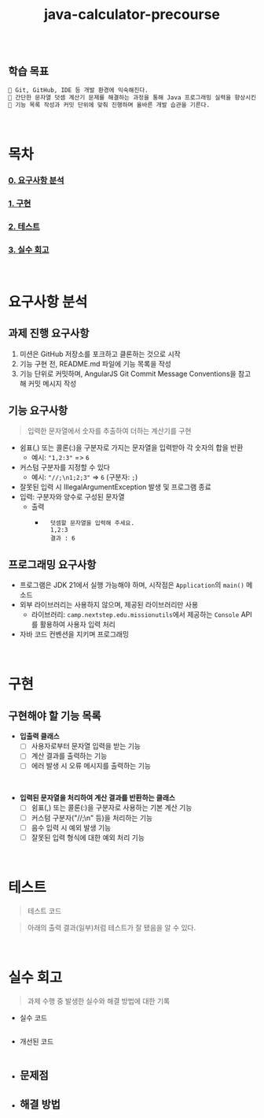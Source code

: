 <div align="center">

<h1>java-calculator-precourse</h1>

<br />

</div>

<br />

## 학습 목표
```markdown
📝 Git, GitHub, IDE 등 개발 환경에 익숙해진다.
📝 간단한 문자열 덧셈 계산기 문제를 해결하는 과정을 통해 Java 프로그래밍 실력을 향상시킨다
📝 기능 목록 작성과 커밋 단위에 맞춰 진행하며 올바른 개발 습관을 기른다.
```

<br />

# 목차

### [0. 요구사항 분석](#요구사항-분석)

### [1. 구현](#구현)

### [2. 테스트](#테스트)

### [3. 실수 회고](#실수-회고)

<br />

# 요구사항 분석

## 과제 진행 요구사항
1. 미션은 GitHub 저장소를 포크하고 클론하는 것으로 시작
2. 기능 구현 전, README.md 파일에 기능 목록을 작성
3. 기능 단위로 커밋하며, AngularJS Git Commit Message Conventions을 참고해 커밋 메시지 작성


## 기능 요구사항
> 입력한 문자열에서 숫자를 추출하여 더하는 계산기를 구현
- 쉼표(,) 또는 콜론(:)을 구분자로 가지는 문자열을 입력받아 각 숫자의 합을 반환
    - 예시: `"1,2:3"` => `6`
- 커스텀 구분자를 지정할 수 있다
    - 예시: `"//;\n1;2;3"` => `6` (구분자: `;`)
- 잘못된 입력 시 IllegalArgumentException 발생 및 프로그램 종료
- 입력: 구분자와 양수로 구성된 문자열
  - 출력
    - ```console
        덧셈할 문자열을 입력해 주세요.
        1,2:3
        결과 : 6
      ```


## 프로그래밍 요구사항
- 프로그램은 JDK 21에서 실행 가능해야 하며, 시작점은 `Application`의 `main()` 메소드
- 외부 라이브러리는 사용하지 않으며, 제공된 라이브러리만 사용
  - 라이브러리: `camp.nextstep.edu.missionutils`에서 제공하는 `Console` API를 활용하여 사용자 입력 처리
- 자바 코드 컨벤션을 지키며 프로그래밍

<br />

# 구현

## 구현해야 할 기능 목록

- **입출력 클래스**
  - [ ] 사용자로부터 문자열 입력을 받는 기능
  - [ ] 계산 결과를 출력하는 기능
  - [ ] 에러 발생 시 오류 메시지를 출력하는 기능

<br />

- **입력된 문자열을 처리하여 계산 결과를 반환하는 클래스**
    - [ ] 쉼표(,) 또는 콜론(:)을 구분자로 사용하는 기본 계산 기능
    - [ ] 커스텀 구분자("//;\n" 등)을 처리하는 기능
    - [ ] 음수 입력 시 예외 발생 기능
    - [ ] 잘못된 입력 형식에 대한 예외 처리 기능

<br />

# 테스트
> 테스트 코드



> 아래의 출력 결과(일부)처럼 테스트가 잘 됐음을 알 수 있다.



<br />

# 실수 회고

> 과제 수행 중 발생한 실수와 해결 방법에 대한 기록

- 실수 코드
```js

```

- 개선된 코드
```js

```

- 문제점
    - 

- 해결 방법
    - 

<br />